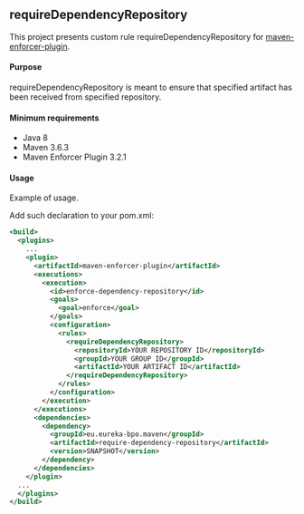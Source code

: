 ## requireDependencyRepository

This project presents custom rule requireDependencyRepository for [maven-enforcer-plugin](https://maven.apache.org/enforcer/maven-enforcer-plugin/index.html).

#### Purpose
requireDependencyRepository is meant to ensure that specified artifact has been received from specified repository.

#### Minimum requirements
- Java 8
- Maven 3.6.3
- Maven Enforcer Plugin 3.2.1

#### Usage

Example of usage.

Add such declaration to your pom.xml:

```xml
<build>
  <plugins>
    ...
    <plugin>
      <artifactId>maven-enforcer-plugin</artifactId>
      <executions>
        <execution>
          <id>enforce-dependency-repository</id>
          <goals>
            <goal>enforce</goal>
          </goals>
          <configuration>
            <rules>
              <requireDependencyRepository>
                <repositoryId>YOUR REPOSITORY ID</repositoryId>
                <groupId>YOUR GROUP ID</groupId>
                <artifactId>YOUR ARTIFACT ID</artifactId>
              </requireDependencyRepository>
            </rules>
          </configuration>
        </execution>
      </executions>
      <dependencies>
        <dependency>
          <groupId>eu.eureka-bpo.maven</groupId>
          <artifactId>require-dependency-repository</artifactId>
          <version>SNAPSHOT</version>
        </dependency>
      </dependencies>
    </plugin>
  ...
  </plugins>
</build>
```
